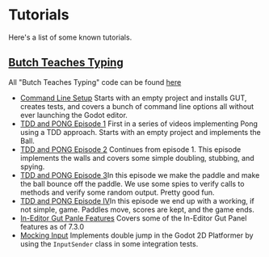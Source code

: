 # Tutorials
Here's a list of some known tutorials.

## [Butch Teaches Typing](https://www.youtube.com/channel/UCkGO6guRt_5fOh3oDHbfg9w)
All "Butch Teaches Typing" code can be found [here](https://github.com/bitwes/GutTutorials)
* [Command Line Setup](https://www.youtube.com/watch?v=DZ7NVJOpemg&t=9s) Starts with an empty project and installs GUT, creates tests, and covers a bunch of command line options all without ever launching the Godot editor.
* [TDD and PONG Episode 1](https://www.youtube.com/watch?v=nF2gPF69Dc4&t=3s) First in a series of videos implementing Pong using a TDD approach.  Starts with an empty project and implements the Ball.
* [TDD and PONG Episode 2](https://www.youtube.com/watch?v=rNN0Xw1R_1E&t=2s) Continues from episode 1.  This episode implements the walls and covers some simple doubling, stubbing, and spying.
* [TDD and PONG Episode 3](https://www.youtube.com/watch?v=gf8U_XI4BHw&t=10s)In this episode we make the paddle and make the ball bounce off the paddle.  We use some spies to verify calls to methods and verify some random output.  Pretty good fun.
* [TDD and PONG Episode IV](https://www.youtube.com/watch?v=xmS_VfUPOo8&t=47s)In this episode we end up with a working, if not simple, game.  Paddles move, scores are kept, and the game ends.
* [In-Editor Gut Panle Features](https://www.youtube.com/watch?v=tWNswMIJHKk&t=2s) Covers some of the In-Editor Gut Panel features as of 7.3.0
* [Mocking Input](https://www.youtube.com/watch?v=cRKppa9R7ZQ) Implements double jump in the Godot 2D Platformer by using the `InputSender` class in some integration tests.
